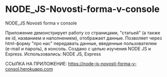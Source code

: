 # NODE_JS-Novosti-forma-v-console

NODE_JS Novosti forma v console

Приложение демонстрирует работу со страницами, "статьей" (а также ее id, названием и наполнением), отображает данные. Позволяет
через html-форму "про нас" передавать данные, введенные пользователем (e-mail и пароль), в консоль. Создано с целью изучения NODE JS
и Express.
Использовались: NODE JS, Express

ССЫЛКА НА ПРИЛОЖЕНИЕ:  https://node-js-novosti-forma-v-consol.herokuapp.com
